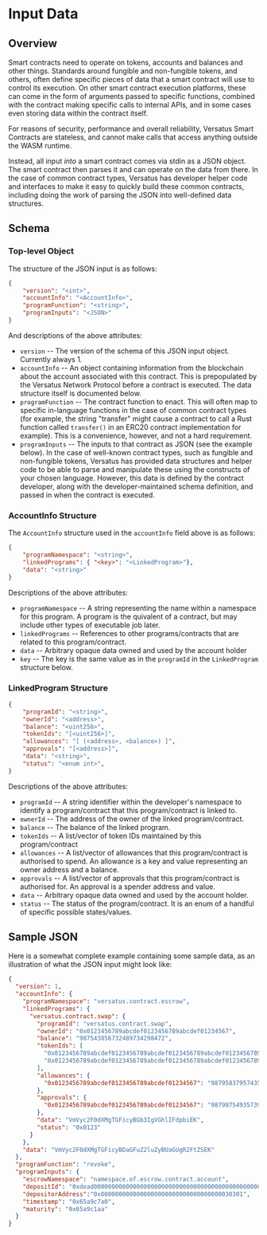# Input Data

## Overview

Smart contracts need to operate on tokens, accounts and balances and other things. Standards around fungible and non-fungible tokens, and others, often define specific pieces of data that a smart contract will use to control its execution. On other smart contract execution platforms, these can come in the form of arguments passed to specific functions, combined with the contract making specific calls to internal APIs, and in some cases even storing data within the contract itself.

For reasons of security, performance and overall reliability, Versatus Smart Contracts are stateless, and cannot make calls that access anything outside the WASM runtime.

Instead, all input _into_ a smart contract comes via stdin as a JSON object. The smart contract then parses it and can operate on the data from there. In the case of common contract types, Versatus has developer helper code and interfaces to make it easy to quickly build these common contracts, including doing the work of parsing the JSON into well-defined data structures.

## Schema

### Top-level Object

The structure of the JSON input is as follows:

```json
{
    "version": "<int>",
    "accountInfo": "<AccountInfo>",
    "programFunction": "<string>",
    "programInputs": "<JSON>"
}
```

And descriptions of the above attributes:

* `version` -- The version of the schema of this JSON input object. Currently always 1.
* `accountInfo` -- An object containing information from the blockchain about the account associated with this contract. This is prepopulated by the Versatus Network Protocol before a contract is executed. The data structure itself is documented below.
* `programFunction` -- The contract function to enact. This will often map to specific in-language functions in the case of common contract types (for example, the string "transfer" might cause a contract to call a Rust function called `transfer()` in an ERC20 contract implementation for example). This is a convenience, however, and not a hard requirement.
* `programInputs` -- The inputs to that contract as JSON (see the example below). In the case of well-known contract types, such as fungible and non-fungible tokens, Versatus has provided data structures and helper code to be able to parse and manipulate these using the constructs of your chosen language. However, this data is defined by the contract developer, along with the developer-maintained schema definition, and passed in when the contract is executed.

### AccountInfo Structure

The `AccountInfo` structure used in the `accountInfo` field above is as follows:
```json
{
    "programNamespace": "<string>",
    "linkedPrograms": { "<key>": "<LinkedProgram>"},
    "data": "<string>"
}
```

Descriptions of the above attributes:

* `programNamespace` -- A string representing the name within a namespace for this program. A program is the quivalent of a contract, but may include other types of executable job later.
* `linkedPrograms` -- References to other programs/contracts that are related to this program/contract.
* `data` -- Arbitrary opaque data owned and used by the account holder
* `key` -- The key is the same value as in the `programId` in the `LinkedProgram` structure below.

### LinkedProgram Structure
```json
{
    "programId": "<string>",
    "ownerId": "<address>",
    "balance": "<uint256>",
    "tokenIds": "[<uint256>]",
    "allowances": "[ (<address>, <balance>) ]",
    "approvals": "[<address>]",
    "data": "<string>",
    "status": "<enum int>",
}
```

Descriptions of the above attributes:

* `programId` -- A string identifier within the developer's namespace to identify a program/contract that this program/contract is linked to.
* `ownerId` -- The address of the owner of the linked program/contract.
* `balance` -- The balance of the linked program.
* `tokenIds` -- A list/vector of token IDs maintained by this program/contract
* `allowances` -- A list/vector of allowances that this program/contract is authorised to spend. An allowance is a key and value representing an owner address and a balance.
* `approvals` -- A list/vector of approvals that this program/contract is authorised for. An approval is a spender address and value.
* `data` -- Arbitrary opaque data owned and used by the account holder.
* `status` -- The status of the program/contract. It is an enum of a handful of specific possible states/values.

## Sample JSON

Here is a somewhat complete example containing some sample data, as an illustration of what the JSON input might look like:

```json 
{
  "version": 1,
  "accountInfo": {
    "programNamespace": "versatus.contract.escrow",
    "linkedPrograms": {
      "versatus.contract.swap": {
        "programId": "versatus.contract.swap",
        "ownerId": "0x0123456789abcdef0123456789abcdef01234567",
        "balance": "987543856732489734298472",
        "tokenIds": [
          "0x0123456789abcdef0123456789abcdef0123456789abcdef0123456789abcdef",
          "0x0123456789abcdef0123456789abcdef0123456789abcdef0123456789abcdef"
        ],
        "allowances": {
          "0x0123456789abcdef0123456789abcdef01234567": "98795837957435983"
        },
        "approvals": {
          "0x0123456789abcdef0123456789abcdef01234567": "98798754935739854"
        },
        "data": "VmVyc2F0dXMgTGFicyBGb3IgVGhlIFdpbiEK",
        "status": "0x0123"
      }
    },
    "data": "VmVyc2F0dXMgTGFicyBDaGFuZ2luZyBUaGUgR2FtZSEK"
  }, 
  "programFunction": "revoke",
  "programInputs": {
    "escrowNamespace": "namespace.of.escrow.contract.account",
    "depositId": "0xdead00000000000000000000000000000000000000000000000000000000beef",
    "depositorAddress":"0x0000000000000000000000000000000000030301",
    "timestamp": "0x65a9c7a0",
    "maturity": "0x65a9c1aa"
  }
}
```
